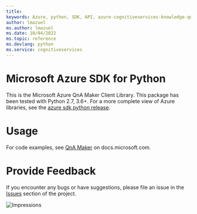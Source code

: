 ```yaml
---
title: 
keywords: Azure, python, SDK, API, azure-cognitiveservices-knowledge-qnamaker, cognitiveservices
author: lmazuel
ms.author: lmazuel
ms.date: 10/04/2022
ms.topic: reference
ms.devlang: python
ms.service: cognitiveservices
---
```

# Microsoft Azure SDK for Python

This is the Microsoft Azure QnA Maker Client Library.
This package has been tested with Python 2.7, 3.6+.
For a more complete view of Azure libraries, see the [azure sdk python release](https://aka.ms/azsdk/python/all).


# Usage




For code examples, see [QnA Maker](/python/api/overview/azure/cognitive-services) on docs.microsoft.com.


# Provide Feedback

If you encounter any bugs or have suggestions, please file an issue in the
[Issues](https://github.com/Azure/azure-sdk-for-python/issues)
section of the project. 


![Impressions](https://azure-sdk-impressions.azurewebsites.net/api/impressions/azure-sdk-for-python%2Fazure-cognitiveservices-knowledge-qnamaker%2FREADME.png)

